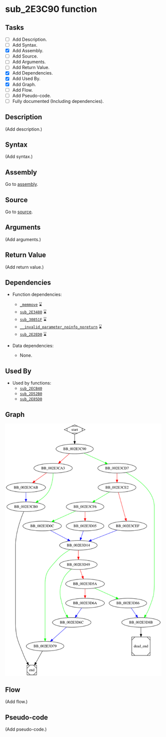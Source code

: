 # sub_2E3C90 function

## Tasks

- [ ] Add Description.
- [ ] Add Syntax.
- [X] Add Assembly.
- [ ] Add Source.
- [ ] Add Arguments.
- [ ] Add Return Value.
- [X] Add Dependencies.
- [X] Add Used By.
- [X] Add Graph.
- [ ] Add Flow.
- [ ] Add Pseudo-code.
- [ ] Fully documented (Including dependencies).

## Description

(Add description.)

## Syntax

(Add syntax.)

## Assembly

Go to [assembly](../asm/sub_2E3C90.asm).

## Source

Go to [source](../cc/sub_2E3C90.cc).

## Arguments

(Add arguments.)

## Return Value

(Add return value.)

## Dependencies

* Function dependencies:
  * [`_memmove`](_memmove.md) ⌛
  * [`sub_2E3480`](sub_2E3480.md) ⌛
  * [`sub_30851F`](sub_30851F.md) ⌛
  * [`__invalid_parameter_noinfo_noreturn`](__invalid_parameter_noinfo_noreturn.md) ⌛
  * [`sub_2E2ED0`](sub_2E2ED0.md) ⌛

* Data dependencies:
  * None.

## Used By

* Used by functions:
  * [`sub_2ECB40`](sub_2ECB40.md)
  * [`sub_2D52B0`](sub_2D52B0.md)
  * [`sub_2E85D0`](sub_2E85D0.md)

## Graph

![sub_2E3C90 Graph](../svg/sub_2E3C90.svg "sub_2E3C90 Graph")

## Flow

(Add flow.)

## Pseudo-code

(Add pseudo-code.)


